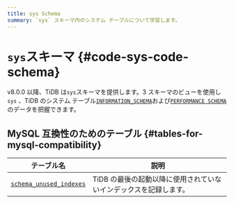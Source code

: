 ```yaml
---
title: sys Schema
summary: `sys` スキーマ内のシステム テーブルについて学習します。
---
```


# <code>sys</code>スキーマ {#code-sys-code-schema}

v8.0.0 以降、TiDB は`sys`スキーマを提供します。3 スキーマのビューを使用し`sys` 、TiDB のシステム テーブル[`INFORMATION_SCHEMA`](/information-schema/information-schema.md)および[`PERFORMANCE SCHEMA`](/performance-schema/performance-schema.md)のデータを把握できます。

## MySQL 互換性のためのテーブル {#tables-for-mysql-compatibility}

| テーブル名                                                               | 説明                                  |
| ------------------------------------------------------------------- | ----------------------------------- |
| [`schema_unused_indexes`](/sys-schema/sys-schema-unused-indexes.md) | TiDB の最後の起動以降に使用されていないインデックスを記録します。 |
